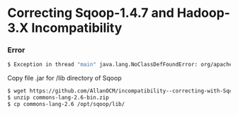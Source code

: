 # Correcting Sqoop-1.4.7 and Hadoop-3.X Incompatibility

### Error

```sh
$ Exception in thread "main" java.lang.NoClassDefFoundError: org/apache/commons/lang/StringUtils
```

Copy file .jar for /lib directory of Sqoop

```sh
$ wget https://github.com/AllanOCM/incompatibility--correcting-with-Sqoop-1.4.7-and-Hadoop-3X/raw/master/commons-lang-2.6-bin.zip
$ unzip commons-lang-2.6-bin.zip
$ cp commons-lang-2.6 /opt/sqoop/lib/
```
